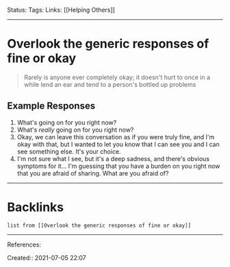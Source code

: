 Status: 
Tags: 
Links: [[Helping Others]]
___
# Overlook the generic responses of fine or okay
> Rarely is anyone ever completely okay; it doesn't hurt to once in a while lend an ear and tend to a person's bottled up problems
## Example Responses
1. What's going on for you right now?
1. What's *really* going on for you right now?
1. Okay, we can leave this conversation as if you were truly fine, and I'm okay with that, but I wanted to let you know that I can see you and I can see something else. It's your choice.
1. I'm not sure what I see, but it's a deep sadness, and there's obvious symptoms for it... I'm guessing that you have a burden on you right now that you are afraid of sharing. What are you afraid of?
___
# Backlinks
```dataview
list from [[Overlook the generic responses of fine or okay]]
```
___
References: 

Created:: 2021-07-05 22:07
